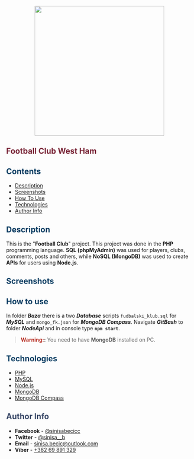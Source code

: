 <p align="center"><img src="https://www.logo-designer.co/wp-content/uploads/2014/07/West-Ham-United-crest-logo-design-football.jpg" width="350" style="max-width:100%;"></p>

## <span style="color:#7a2739;">Football Club West Ham</span>

## <span style="color:#0A3D62">Contents</span>

- [Description](#description)
- [Screenshots](#screenshots)
- [How To Use](#how-to-use)
- [Technologies](#technologies)
- [Author Info](#author-info)

## <span style="color:#0A3D62">Description</span>

This is the "<b>Football Club</b>" project. This project was done in the <b>PHP</b> programming language. <b>SQL (phpMyAdmin)</b> was used for players, clubs, comments, posts and others, while <b>NoSQL (MongoDB)</b> was used to create <b>APIs</b> for users using <b>Node.js</b>.

## <span style="color:#0A3D62">Screenshots</span>

## <span style="color:#0A3D62">How to use</span>

In folder **_Baza_** there is a two **_Database_** scripts `fudbalski_klub.sql` for **_MySQL_** and `mongo_fk.json` for **_MongoDB Compass_**. Navigate **_GitBash_** to folder **_NodeApi_** and in console type **`npm start`**.

> **<span style="color:#B83227">Warning:</span>:** You need to have **MongoDB** installed on PC.

## <span style="color:#0A3D62">Technologies</span>

- [PHP](https://php.net)
- [MySQL](https://www.mysql.com/)
- [Node.js](https://nodejs.org/en/)
- [MongoDB](https://www.mongodb.com/)
- [MongoDB Compass](https://www.mongodb.com/products/compass)

## <span style="color:#394867">Author Info</span>

- **Facebook** - [@sinisabecicc](https://facebook.com/sinisabecicc)
- **Twitter** - [@sinisa\_\_b](https://twitter.com/sinisa__b)
- **Email** - [sinisa.becic@outlook.com](sinisa.becic@outlook.com)
- **Viber** - [+382 69 891 329](+38269891329)
